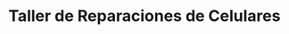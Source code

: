 ---
title: "Taller de Reparaciones de Celulares"
url: /biblian/taller-de-reparaciones-de-celulares/
shop: general
---